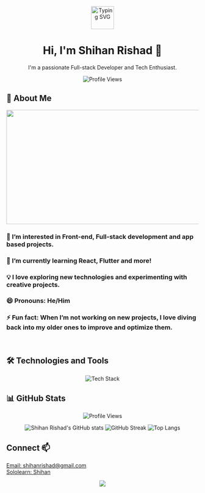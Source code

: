 <div align="center">
  <a href="https://git.io/typing-svg"><img height="60px" alt="Typing SVG" src="https://readme-typing-svg.demolab.com/?&font=Nova+Mono&size=25&center=true&duration=3000&pause=2000&lines=Front-end+enthusiast;Tech+Explorer;Open+Source+Contributor;Full-Stack+Dev"></a>
</div>

<h1 align="center">Hi, I'm Shihan Rishad 👋</h1>

<p align="center">I'm a passionate Full-stack Developer and Tech Enthusiast.</p>

<p align="center">
  <img src="https://komarev.com/ghpvc/?username=ShihanRishad&style=flat-square&color=blue" alt="Profile Views" />
</p>

## 🌟 About Me

<div align="center">
  <img src="https://media.giphy.com/media/26tn33aiTi1jkl6H6/giphy.gif" width="600" height="300"/>
</div>

<div align="left">
  
  ### 👀 I’m interested in Front-end, Full-stack development and app based projects.
  
  ### 🌱 I’m currently learning React, Flutter and more!
  
  ### 💡 I love exploring new technologies and experimenting with creative projects.
  
  ### 😄 Pronouns: He/Him
  
  ### ⚡ Fun fact: When I’m not working on new projects, I love diving back into my older ones to improve and optimize them.
</div>
<br>

## 🛠️ Technologies and Tools

<div align="center">
  <img src="https://skillicons.dev/icons?i=html,css,js,react,vite,flutter,dart,firebase,supabase,github,git,bootstrap,tailwind,nodejs,npm,express,jquery,vercel,netlify,nix,svg,py,flask,figma,vscode,bash,threejs,powershell,wordpress,gmail&theme=dark&perline=6" alt="Tech Stack" />
</div>

<!-- ## 🚀 Projects

### [Project 1](https://github.com/ShihanRishad/Project1)
<div align="center">
  <img src="https://via.placeholder.com/600x400" alt="Project 1 Screenshot" width="600"/>
</div>
<p align="center">Description of Project 1 with a brief overview and key features.</p>

### [Project 2](https://github.com/ShihanRishad/Project2)
<div align="center">
  <img src="https://via.placeholder.com/600x400" alt="Project 2 Screenshot" width="600"/>
</div>
<p align="center">Description of Project 2 with a brief overview and key features.</p> -->

## 📊 GitHub Stats

<p align="center">
  <img src="https://komarev.com/ghpvc/?username=ShihanRishad&style=flat-square&color=blue" alt="Profile Views" />
</p>

<p align="center">
  <img src="https://github-readme-stats.vercel.app/api?username=ShihanRishad&show_icons=true&theme=radical" alt="Shihan Rishad's GitHub stats" />
  <img src="https://github-readme-streak-stats.herokuapp.com/?user=ShihanRishad&theme=radical" alt="GitHub Streak" />
  <img src="https://github-readme-stats.vercel.app/api/top-langs/?username=ShihanRishad&layout=compact&theme=radical" alt="Top Langs" />
</p>

## Connect 📫

<p align="left">
  <a href="mailto:shihanrishad@gmail.com">Email: shihanrishad@gmail.com</a><br>
  <a href="https://www.sololearn.com/en/profile/31317959">Sololearn: Shihan</a>
</p>

<p align="center">
  <img src="https://capsule-render.vercel.app/api?type=waving&color=gradient&height=100&section=footer"/>
</p>

  <!---- 📫 How to reach me:  ... --->
<!---
ShihanRishad/ShihanRishad is a ✨ special ✨ repository because its `README.md` (this file) appears on your GitHub profile.
You can click the Preview link to take a look at your changes.
--->
